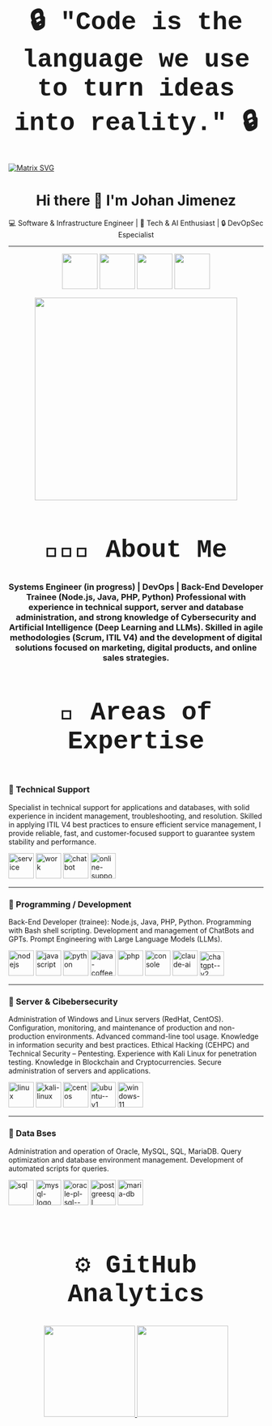 <div align="center">

<h1 style="font-family: 'Courier New', monospace; font-size: 50px;">
🔒 "Code is the language we use to turn ideas into reality." 🔒
</h1>

</div>



 [![Matrix SVG](https://raw.githubusercontent.com/rodrigograca31/rodrigograca31/master/matrix.svg)](https://www.youtube.com/watch?v=SDkAGkd4NLc) 

 <div align="center">

# Hi there 👋 I'm Johan Jimenez  

💻 Software & Infrastructure Engineer | 🚀 Tech & AI Enthusiast | 🔒 DevOpSec Especialist

---

</div>

<p align="center">
  <a href="https://www.linkedin.com/in/johan-sebastian-jimenez-molina/"><img width="70" height="70" src="https://img.icons8.com/ios-filled/30/0A66C2/linkedin.png"/></a>
  <a href="https://github.com/jsebas2220/jsebas2220/blob/main/README.md"><img width="70" height="70" src="https://img.icons8.com/ios-filled/30/ffffff/github.png"/></a>
  <a href="https://x.com/JohanJimn"><img width="70" height="70" src="https://img.icons8.com/ios-filled/30/1DA1F2/twitter.png"/></a>
  <a href="https://www.instagram.com/digitalempire.25/"><img width="70" height="70" src="https://img.icons8.com/ios-filled/30/E4405F/instagram-new.png"/></a>
</p>


<!--
**jsebas2220/jsebas2220** is a ✨ _special_ ✨ repository because its `README.md` (this file) appears on your GitHub profile.

<!-- ## 👋 &nbsp;Hey there! I'm Johan Jimenez -->

<div align="center">
  <img src="https://media.giphy.com/media/qgQUggAC3Pfv687qPC/giphy.gif" width="400"/>
</div>

<div align="center">
<h1 style="font-family: 'Courier New', monospace; font-size: 50px;">
 👨🏻‍💻  About Me
<h3>
Systems Engineer (in progress) | DevOps | Back-End Developer Trainee (Node.js, Java, PHP, Python)
Professional with experience in technical support, server and database administration, and strong knowledge of Cybersecurity and Artificial Intelligence (Deep Learning and LLMs). Skilled in agile methodologies (Scrum, ITIL V4) and the development of digital solutions focused on marketing, digital products, and online sales strategies.
</h3>
</div>


<div align="center">
<h1 style="font-family: 'Courier New', monospace; font-size: 50px;">
🚀 Areas of Expertise
</h1>
</div>


<div style="display: flex; gap: 20px;">

<div style="flex: 1;">

### 🔹 Technical Support  
Specialist in technical support for applications and databases, with solid experience in incident management, troubleshooting, and resolution. Skilled in applying ITIL V4 best practices to ensure efficient service management, I provide reliable, fast, and customer-focused support to guarantee system stability and performance.
<p align="left">
  <a href="https://www.linkedin.com/in/tuusuario"><img width="50" height="50" src="https://img.icons8.com/3d-fluency/94/service.png" alt="service"/></a>
  <a href="https://github.com/tuusuario"><img width="50" height="50" src="https://img.icons8.com/3d-fluency/94/work.png" alt="work"/></a>
  <a href="https://x.com/tuusuario"><img width="50" height="50" src="https://img.icons8.com/3d-fluency/94/chatbot.png" alt="chatbot"/></a>
  <a href="https://www.instagram.com/tuusuario"><img width="50" height="50" src="https://img.icons8.com/pin/100/online-support.png" alt="online-support"/></a>
</p>

---

### 🔹 Programming / Development  
Back-End Developer (trainee): Node.js, Java, PHP, Python. Programming with Bash shell scripting. Development and management of ChatBots and GPTs. Prompt Engineering with Large Language Models (LLMs).
<p align="left">
  <a href="https://www.linkedin.com/in/tuusuario"><img width="50" height="50" src="https://img.icons8.com/color/48/nodejs.png" alt="nodejs"/></a>
  <a href="https://github.com/tuusuario"><img width="50" height="50" src="https://img.icons8.com/arcade/64/javascript.png" alt="javascript"/></a>
  <a href="https://x.com/tuusuario"><img width="50" height="50" src="https://img.icons8.com/plasticine/100/python.png" alt="python"/></a>
  <a href="https://www.instagram.com/tuusuario"><img width="50" height="50" src="https://img.icons8.com/3d-fluency/94/java-coffee-cup-logo.png" alt="java-coffee-cup-logo"/></a>
  <a href="https://www.instagram.com/tuusuario"><img width="50" height="50" src="https://img.icons8.com/arcade/64/php.png" alt="php"/></a>
  <a href="https://www.instagram.com/tuusuario"><img width="50" height="50" src="https://img.icons8.com/pulsar-color/48/console.png" alt="console"/></a>
  <a href="https://www.instagram.com/tuusuario"><img width="50" height="50" src="https://img.icons8.com/fluency/48/claude-ai.png" alt="claude-ai"/></a>
  <a href="https://www.instagram.com/tuusuario"><img width="48" height="48" src="https://img.icons8.com/fluency/48/chatgpt--v2.png" alt="chatgpt--v2"/></a>
</p>

---

### 🔹 Server & Cibebersecurity  
Administration of Windows and Linux servers (RedHat, CentOS). Configuration, monitoring, and maintenance of production and non-production environments. Advanced command-line tool usage.
Knowledge in information security and best practices. Ethical Hacking (CEHPC) and Technical Security – Pentesting. Experience with Kali Linux for penetration testing. Knowledge in Blockchain and Cryptocurrencies. Secure administration of servers and applications.
<p align="left">
  <a href="https://www.linkedin.com/in/tuusuario"><img width="50" height="50" src="https://img.icons8.com/dusk/64/linux.png" alt="linux"/></a>
  <a href="https://github.com/tuusuario"><img width="50" height="50" src="https://img.icons8.com/plasticine/100/kali-linux.png" alt="kali-linux"/></a>
  <a href="https://x.com/tuusuario"><img width="50" height="50" src="https://img.icons8.com/ink/48/centos.png" alt="centos"/></a>
  <a href="https://www.instagram.com/tuusuario"><img width="50" height="50" src="https://img.icons8.com/color/48/ubuntu--v1.png" alt="ubuntu--v1"/></a>
  <a href="https://www.instagram.com/tuusuario"><img width="50" height="50" src="https://img.icons8.com/color/48/windows-11.png" alt="windows-11"/></a>
</p>

---

### 🔹 Data Bses
Administration and operation of Oracle, MySQL, SQL, MariaDB. Query optimization and database environment management. Development of automated scripts for queries.
<p align="left">
  <a href="https://www.linkedin.com/in/tuusuario"><img width="50" height="50" src="https://img.icons8.com/fluency/48/sql.png" alt="sql"/></a>
  <a href="https://github.com/tuusuario"><img width="50" height="50" src="https://img.icons8.com/color/48/mysql-logo.png" alt="mysql-logo"/></a>
  <a href="https://x.com/tuusuario"><img width="50" height="50" src="https://img.icons8.com/plasticine/100/oracle-pl-sql--v3.png" alt="oracle-pl-sql--v3"/></a>
  <a href="https://www.instagram.com/tuusuario"><img width="50" height="50" src="https://img.icons8.com/plasticine/100/postgreesql.png" alt="postgreesql"/></a>
  <a href="https://www.instagram.com/tuusuario"><img width="50" height="50" src="https://img.icons8.com/color/48/maria-db.png" alt="maria-db"/></a>
</p>

</div>
</div>


<div align="center">
<h1 style="font-family: 'Courier New', monospace; font-size: 50px;">
⚙️ GitHub Analytics
</h1>
</div>
<p align="center">
  <a href="https://github.com/jsebas2220">
    <img height="180em" src="https://github-readme-stats-eight-theta.vercel.app/api?username=jsebas2220&show_icons=true&theme=algolia&include_all_commits=true&count_private=true"/>
  </a>
  <a href="https://github.com/jsebas2220">
    <img height="180em" src="https://github-readme-stats-eight-theta.vercel.app/api/top-langs/?username=jsebas2220&layout=compact&langs_count=8&theme=algolia"/>
  </a>
</p>

<!--
<p align="center">
  <img height="180em" src="https://github-readme-streak-stats.herokuapp.com/?user=jsebas2220&theme=dark&hide_border=true"/>
</p>

### My Projects ✨:
  
<a href="https://github.com/Davekibh/Background-generator">
  <img align="center" src="https://github-readme-stats.vercel.app/api/pin/?username=Davekibh&repo=Background-generator&theme=tokyonight" />
</a>

<a href="https://github.com/Davekibh/robofriends">
 <img align="center" src="https://github-readme-stats.vercel.app/api/pin/?username=Davekibh&repo=robofriends&theme=tokyonight" />
</a>

<a href="https://github.com/Davekibh/Picture-Sharing-app">
  <img align="center" src="https://github-readme-stats.vercel.app/api/pin/?username=Davekibh&repo=Picture-Sharing-app&theme=tokyonight" />
</a>

<a href="https://github.com/Davekibh/Chat-app">
 <img align="center" src="https://github-readme-stats.vercel.app/api/pin/?username=Davekibh&repo=Chat-app&theme=tokyonight" />
</a>

<a href="https://github.com/Davekibh/Quiz-App">
 <img align="center" src="https://github-readme-stats.vercel.app/api/pin/?username=Davekibh&repo=Quiz-App&theme=tokyonight" />
</a>

<a href="https://github.com/Davekibh/Quiz-Admin-App">
 <img align="center" src="https://github-readme-stats.vercel.app/api/pin/?username=Davekibh&repo=Quiz-Admin-App&theme=tokyonight" />
</a>
---




